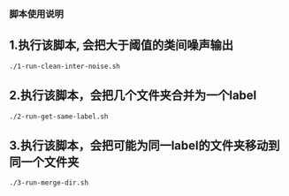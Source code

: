 ### 脚本使用说明
## 1.执行该脚本, 会把大于阈值的类间噪声输出
```
./1-run-clean-inter-noise.sh
```
## 2.执行该脚本，会把几个文件夹合并为一个label
```
./2-run-get-same-label.sh
```
## 3.执行该脚本，会把可能为同一label的文件夹移动到同一个文件夹
```
./3-run-merge-dir.sh
```

